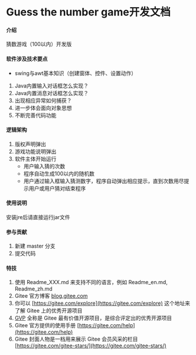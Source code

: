 # Guess the number game开发文档

#### 介绍

猜数游戏（100以内）开发版

#### 软件涉及技术要点

+ swing与awt基本知识（创建窗体、控件、设置动作）

1. Java内置输入对话框怎么实现？
2. Java内置消息对话框怎么实现？
3. 出现相应异常如何捕获？
4. 进一步体会面向对象思想
5. 不断完善代码功能

#### 逻辑架构

1. 版权声明弹出
2. 游戏功能说明弹出
3. 软件主体开始运行
   + 用户输入猜的次数
   + 程序自动生成100以内的随机数
   + 用户通过输入框输入猜测数字，程序自动弹出相应提示，直到次数用尽提示用户或用户猜对结束程序

#### 使用说明

安装jre后请直接运行jar文件

#### 参与贡献

1. 新建 master 分支
2. 提交代码

#### 特技

1. 使用 Readme\_XXX.md 来支持不同的语言，例如 Readme\_en.md, Readme\_zh.md
2. Gitee 官方博客 [blog.gitee.com](https://blog.gitee.com)
3. 你可以 [https://gitee.com/explore](https://gitee.com/explore) 这个地址来了解 Gitee 上的优秀开源项目
4. [GVP](https://gitee.com/gvp) 全称是 Gitee 最有价值开源项目，是综合评定出的优秀开源项目
5. Gitee 官方提供的使用手册 [https://gitee.com/help](https://gitee.com/help)
6. Gitee 封面人物是一档用来展示 Gitee 会员风采的栏目 [https://gitee.com/gitee-stars/](https://gitee.com/gitee-stars/)
